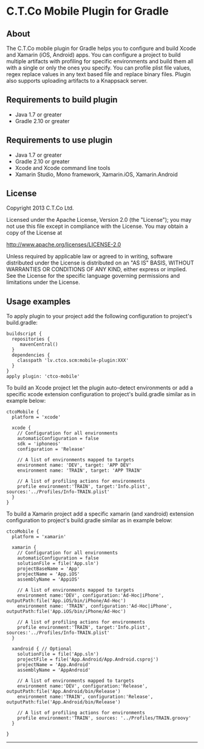 # C.T.Co Mobile Plugin for Gradle

## About
The C.T.Co mobile plugin for Gradle helps you to configure and build Xcode and Xamarin (iOS, Android) apps. You can configure a project to build multiple artifacts with profiling for specific environments and build them all with a single or only the ones you specify. You can profile plist file values, regex replace values in any text based file and replace binary files. Plugin also supports uploading artifacts to a Knappsack server.

## Requirements to build plugin
- Java 1.7 or greater
- Gradle 2.10 or greater

## Requirements to use plugin
- Java 1.7 or greater
- Gradle 2.10 or greater
- Xcode and Xcode command line tools
- Xamarin Studio, Mono framework, Xamarin.iOS, Xamarin.Android

## License
Copyright 2013 C.T.Co Ltd.

Licensed under the Apache License, Version 2.0 (the "License");
you may not use this file except in compliance with the License.
You may obtain a copy of the License at

<http://www.apache.org/licenses/LICENSE-2.0>

Unless required by applicable law or agreed to in writing, software
distributed under the License is distributed on an "AS IS" BASIS,
WITHOUT WARRANTIES OR CONDITIONS OF ANY KIND, either express or implied.
See the License for the specific language governing permissions and
limitations under the License.

## Usage examples
To apply plugin to your project add the following configuration to project's build.gradle:

    buildscript {
      repositories {
         mavenCentral()
      }
      dependencies {
        classpath 'lv.ctco.scm:mobile-plugin:XXX'
      }
    }
    apply plugin: 'ctco-mobile'

To build an Xcode project let the plugin auto-detect environments or add a specific xcode extension configuration to project's build.gradle similar as in example below:

    ctcoMobile {
      platform = 'xcode'

      xcode {
        // Configuration for all environments
        automaticConfiguration = false
        sdk = 'iphoneos'
        configuration = 'Release'

        // A list of environments mapped to targets
        environment name: 'DEV', target: 'APP DEV'
        environment name: 'TRAIN', target: 'APP TRAIN'

        // A list of profiling actions for environments
        profile environment:'TRAIN', target:'Info.plist', sources:'../Profiles/Info-TRAIN.plist'
      }
    }

To build a Xamarin project add a specific xamarin (and xandroid) extension configuration to project's build.gradle similar as in example below:

    ctcoMobile {
      platform = 'xamarin'

      xamarin {
        // Configuration for all environments
        automaticConfiguration = false
        solutionFile = file('App.sln')
        projectBaseName = 'App'
        projectName = 'App.iOS'
        assemblyName = 'AppiOS'

        // A list of environments mapped to targets
        environment name:'DEV', configuration:'Ad-Hoc|iPhone', outputPath:file('App.iOS/bin/iPhone/Ad-Hoc')
        environment name: 'TRAIN', configuration:'Ad-Hoc|iPhone', outputPath:file('App.iOS/bin/iPhone/Ad-Hoc')

        // A list of profiling actions for environments
        profile environment:'TRAIN', target:'Info.plist', sources:'../Profiles/Info-TRAIN.plist'
      }

      xandroid { // Optional
        solutionFile = file('App.sln')
        projectFile = file('App.Android/App.Android.csproj')
        projectName = 'App.Android'
        assemblyName = 'AppAndroid'

        // A list of environments mapped to targets
        environment name:'DEV', configuration:'Release', outputPath:file('App.Android/bin/Release')
        environment name:'TRAIN', configuration:'Release', outputPath:file('App.Android/bin/Release')

        // A list of profiling actions for environments
        profile environment:'TRAIN', sources: '../Profiles/TRAIN.groovy'
      }

    }

----
